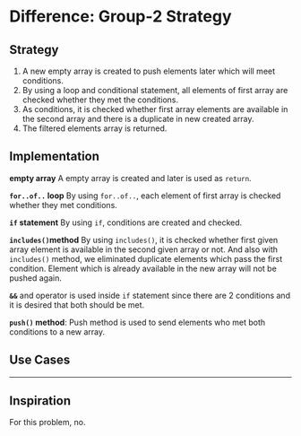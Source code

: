 # Difference: Group-2 Strategy

## Strategy

1. A new empty array is created to push elements later which will meet conditions.
2. By using a loop and conditional statement, all elements of first array are
  checked whether they met the conditions.
3. As conditions, it is checked whether first array elements are available in
  the second array and there is a duplicate in new created array.
4. The filtered elements array is returned.

## Implementation

**empty array** A empty array is created and later is used as `return`.

**`for..of..` loop** By using `for..of..`, each element of first array is checked
whether they met conditions.

**`if` statement** By using `if`, conditions are created and checked.

**`includes()`method** By using `includes()`, it is checked whether first given
array element is available in the second given array or not. And also with `includes()`
method, we eliminated duplicate elements which pass the first condition. Element
which is already available in the new array will not be pushed again.

**`&&`** and operator is used inside `if` statement since there are 2 conditions
and it is desired that both should be met.

**`push()` method**: Push method is used to send elements who met both conditions
to a new array.

## Use Cases

---

## Inspiration

For this problem, no.
